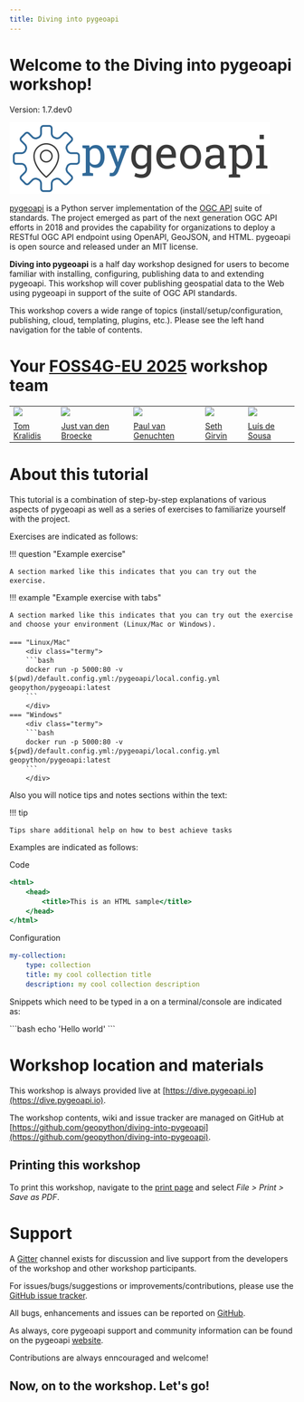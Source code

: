 ```yaml
---
title: Diving into pygeoapi
---
```


# Welcome to the Diving into pygeoapi workshop!

Version: 1.7.dev0

![pygeoapi logo](assets/images/pygeoapi-logo.png)

[pygeoapi](https://pygeoapi.io) is a Python server implementation of the [OGC API](https://ogcapi.ogc.org) suite of standards. The project emerged as part of the next generation OGC API efforts in 2018 and provides the capability for organizations to deploy a RESTful OGC API endpoint using OpenAPI, GeoJSON, and HTML. pygeoapi is open source and released under an MIT license.

**Diving into pygeoapi** is a half day workshop designed for users to become familiar with installing, configuring, publishing data to and extending pygeoapi. This workshop will cover publishing geospatial data to the Web using pygeoapi in support of the suite of OGC API standards.


This workshop covers a wide range of topics (install/setup/configuration, publishing, cloud, templating, plugins, etc.). Please see the left hand navigation for the table of contents.

# Your [FOSS4G-EU 2025](https://2025.europe.foss4g.org/) workshop team

<table>    
    <tr>
        <td><a href="https://github.com/tomkralidis"><img width="150" src="https://avatars.githubusercontent.com/u/910430?v=4"/></a></td>
        <td><a href="https://github.com/justb4"><img width="150" src="https://avatars.githubusercontent.com/u/582630?v=4"/></a></td>
        <td><a href="https://github.com/pvgenuchten"><img width="150" src="https://avatars.githubusercontent.com/u/299829?v=4"/></a></td>
        <td><a href="https://github.com/geographika"><img width="150" src="https://avatars.githubusercontent.com/u/490840?v=4"/></a></td>
        <td><a href="https://github.com/ldesousa"><img width="150" src="https://avatars.githubusercontent.com/u/1137878?v=4"/></a></td>
    </tr>
    <tr>
        <td><a href="https://github.com/tomkralidis">Tom Kralidis</a></td>
        <td><a href="https://github.com/justb4">Just van den Broecke</a></td>
        <td><a href="https://github.com/pvgenuchten">Paul van Genuchten</a></td>
        <td><a href="https://github.com/geographika">Seth Girvin</a></td>
        <td><a href="https://github.com/ldesousa">Luís de Sousa</td>
    </tr>
</table>

# About this tutorial

This tutorial is a combination of step-by-step explanations of various aspects of pygeoapi as well as a series of exercises to familiarize yourself with the project.

Exercises are indicated as follows:

!!! question "Example exercise"

    A section marked like this indicates that you can try out the exercise.

!!! example "Example exercise with tabs"

    A section marked like this indicates that you can try out the exercise and choose your environment (Linux/Mac or Windows).

    === "Linux/Mac"
        <div class="termy">
        ```bash
        docker run -p 5000:80 -v $(pwd)/default.config.yml:/pygeoapi/local.config.yml geopython/pygeoapi:latest
        ```
        </div>
    === "Windows"
        <div class="termy">
        ```bash
        docker run -p 5000:80 -v ${pwd}/default.config.yml:/pygeoapi/local.config.yml geopython/pygeoapi:latest
        ```
        </div>

Also you will notice tips and notes sections within the text:

!!! tip

    Tips share additional help on how to best achieve tasks

Examples are indicated as follows:

Code
``` {.html linenums="1"}
<html>
    <head>
        <title>This is an HTML sample</title>
    </head>
</html>
```

Configuration
``` {.yaml linenums="1"}
my-collection:
    type: collection
    title: my cool collection title
    description: my cool collection description
```

Snippets which need to be typed in a on a terminal/console are indicated as:

<div class="termy">
```bash
echo 'Hello world'
```
</div>

# Workshop location and materials

This workshop is always provided live at [https://dive.pygeoapi.io](https://dive.pygeoapi.io).

The workshop contents, wiki and issue tracker are managed on GitHub at [https://github.com/geopython/diving-into-pygeoapi](https://github.com/geopython/diving-into-pygeoapi).

## Printing this workshop

To print this workshop, navigate to the [print page](print_page) and select *File > Print > Save as PDF*.

# Support

A [Gitter](https://app.gitter.im/#/room/#geopython_diving-into-pygeoapi:gitter.im) channel exists for
discussion and live support from the developers of the workshop and other workshop participants.

For issues/bugs/suggestions or improvements/contributions, please use the [GitHub issue tracker](https://github.com/geopython/diving-into-pygeoapi/issues).

All bugs, enhancements and issues can be reported on [GitHub](https://github.com/geopython/diving-into-pygeoapi/issues).

As always, core pygeoapi support and community information can be found on the pygeoapi [website](https://pygeoapi.io/community).

Contributions are always enncouraged and welcome!


## Now, on to the workshop.  Let's go!
